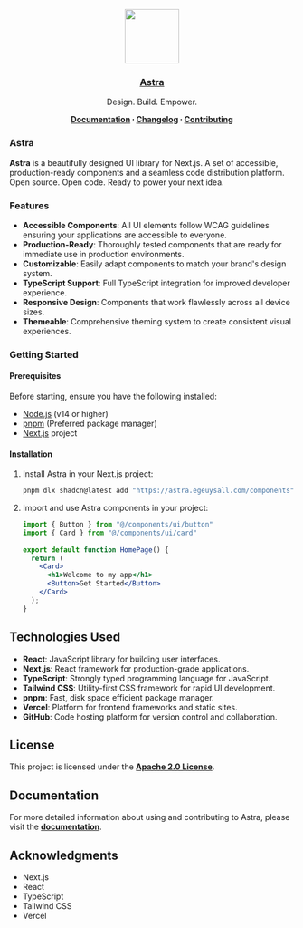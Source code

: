<p align="center">
  <a href="https://www.links.egeuysal.com/">
    <img src="https://res.cloudinary.com/dpgeyzgaw/image/upload/v1743809631/Astra/astra-logo.png" height="96">
    <h3 align="center">Astra</h3>
  </a>
</p>

<p align="center">
  Design. Build. Empower.
</p>

<p align="center">
  <strong>
    <a href="https://www.links.egeuysal.com/docs/getting-started">Documentation</a> ∙ 
    <a href="https://www.links.egeuysal.com/docs/changelog">Changelog</a> ∙ 
    <a href="https://www.links.egeuysal.com/docs/changelog">Contributing</a>
  </strong>
</p>

### Astra

**Astra** is a beautifully designed UI library for Next.js. A set of accessible, production-ready components and a seamless code distribution platform. Open source. Open code. Ready to power your next idea.

### Features

- **Accessible Components**: All UI elements follow WCAG guidelines ensuring your applications are accessible to everyone.
- **Production-Ready**: Thoroughly tested components that are ready for immediate use in production environments.
- **Customizable**: Easily adapt components to match your brand's design system.
- **TypeScript Support**: Full TypeScript integration for improved developer experience.
- **Responsive Design**: Components that work flawlessly across all device sizes.
- **Themeable**: Comprehensive theming system to create consistent visual experiences.

### Getting Started

#### Prerequisites

Before starting, ensure you have the following installed:
- [Node.js](https://nodejs.org/) (v14 or higher)
- [pnpm](https://pnpm.io/) (Preferred package manager)
- [Next.js](https://nextjs.org/) project

#### Installation

1. Install Astra in your Next.js project:

   ```bash
   pnpm dlx shadcn@latest add "https://astra.egeuysall.com/components"
   ```
2. Import and use Astra components in your project:

    ```jsx
    import { Button } from "@/components/ui/button"
    import { Card } from "@/components/ui/card"
  
    export default function HomePage() {
      return (
        <Card>
          <h1>Welcome to my app</h1>
          <Button>Get Started</Button>
        </Card>
      );
    }
    ```

## Technologies Used

- **React**: JavaScript library for building user interfaces.
- **Next.js**: React framework for production-grade applications.
- **TypeScript**: Strongly typed programming language for JavaScript.
- **Tailwind CSS**: Utility-first CSS framework for rapid UI development.
- **pnpm**: Fast, disk space efficient package manager.
- **Vercel**: Platform for frontend frameworks and static sites.
- **GitHub**: Code hosting platform for version control and collaboration.

## License

This project is licensed under the **[Apache 2.0 License](./LICENSE)**.

## Documentation

For more detailed information about using and contributing to Astra, please visit the **[documentation](./docs/README.md)**.

## Acknowledgments

- Next.js
- React
- TypeScript
- Tailwind CSS
- Vercel
